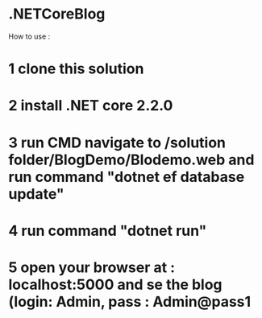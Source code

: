 # .NETCoreBlog
How to use :

# 1 clone this solution
# 2 install .NET core 2.2.0
# 3 run CMD  navigate to /solution folder/BlogDemo/Blodemo.web and run command "dotnet ef database update"
# 4 run command "dotnet run"
# 5 open your browser at : localhost:5000 and se the blog (login: Admin, pass : Admin@pass1
